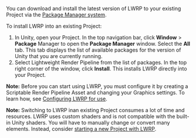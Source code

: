 You can download and install the latest version of LWRP to your existing Project via the [Package Manager system](https://docs.unity3d.com/Packages/com.unity.package-manager-ui@1.8/manual/index.html). 

To install LWRP into an existing Project:

1. In Unity, open your Project. In the top navigation bar, click __Window__ > __Package__ Manager to open the __Package Manager__ window. Select the __All__ tab. This tab displays the list of available packages for the version of Unity that you are currently running.
2. Select Lightweight Render Pipeline from the list of packages. In the top right corner of the window, click __Install__. This installs LWRP directly into your Project.

**Note:** Before you can start using LWRP, you must configure it by creating a Scriptable Render Pipeline Asset and changing your Graphics settings. To learn how, see [Configuring LWRP for use](https://github.com/Unity-Technologies/ScriptableRenderPipeline/wiki/Configuring-LWRP-for-use).


**Note:** Switching to LWRP inan existing Project consumes a lot of time and resources. LWRP uses custom shaders and is not compatible with the built-in Unity shaders. You will have to manually change or convert many elements. Instead, consider [starting a new Project with LWRP](https://github.com/Unity-Technologies/ScriptableRenderPipeline/wiki/Using-LWRP-in-a-new-Project).

